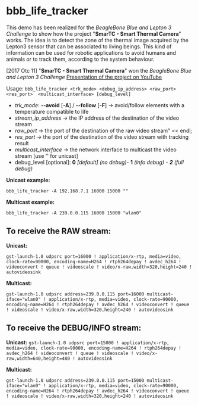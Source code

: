 # bbb_life_tracker

This demo has been realized for the *BeagleBone Blue and Lepton 3 Challenge* to show how the project "**SmarTC - Smart Thermal Camera**" works.
The idea is to detect the zone of the thermal image acquired by the Lepton3 sensor that can be associated to living beings.
This kind of information can be used for robotic applications to avoid humans and animals or to track them, according to the system behaviour.

[2017 Otc 11] "**SmarTC - Smart Thermal Camera**" won the *BeagleBone Blue and Lepton 3 Challenge*
[Presentation of the project on YouTube](https://youtu.be/SreAGYvtbhI)

Usage: ```bbb_life_tracker <trk_mode> <debug_ip_address> <raw_port> <res_port>  <multicast_interface> [debug_level]```

* *trk_mode*:
  **--avoid** [**-A**] / **--follow** [**-F**] -> avoid/follow elements with a temperature compatible to life
* *stream_ip_address* -> the IP address of the destination of the video stream
* *raw_port* -> the port  of the destination of the raw video stream" << endl;
* *res_port* -> the port  of the destination of the video stream with tracking result
* *multicast_interface* -> the network interface to multicast the video stream [use '' for unicast]
* debug_level [optional]:
  **0** *[default] (no debug)*- **1** *(info debug) - **2** (full debug)*
  
**Unicast example:**

```bbb_life_tracker -A 192.168.7.1 16000 15000 ""```

**Multicast example:**

```bbb_life_tracker -A 239.0.0.115 16000 15000 "wlan0"```

## To receive the RAW stream:

**Unicast:**

```gst-launch-1.0 udpsrc port=16000 ! application/x-rtp, media=video, clock-rate=90000, encoding-name=H264 ! rtph264depay ! avdec_h264 ! videoconvert ! queue ! videoscale ! video/x-raw,width=320,height=240 ! autovideosink```

**Multicast:**

```gst-launch-1.0 udpsrc address=239.0.0.115 port=16000 multicast-iface="wlan0" ! application/x-rtp, media=video, clock-rate=90000, encoding-name=H264 ! rtph264depay ! avdec_h264 ! videoconvert ! queue ! videoscale ! video/x-raw,width=320,height=240 ! autovideosink```

## To receive the DEBUG/INFO stream:

**Unicast:**
```gst-launch-1.0 udpsrc port=15000 ! application/x-rtp, media=video, clock-rate=90000, encoding-name=H264 ! rtph264depay ! avdec_h264 ! videoconvert ! queue ! videoscale ! video/x-raw,width=640,height=480 ! autovideosink```

**Multicast:**

```gst-launch-1.0 udpsrc address=239.0.0.115 port=15000 multicast-iface="wlan0" ! application/x-rtp, media=video, clock-rate=90000, encoding-name=H264 ! rtph264depay ! avdec_h264 ! videoconvert ! queue ! videoscale ! video/x-raw,width=320,height=240 ! autovideosink```
